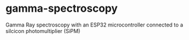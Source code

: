 # gamma-spectroscopy
Gamma Ray spectroscopy with an ESP32 microcontroller connected to a silcicon photomultiplier (SiPM)
